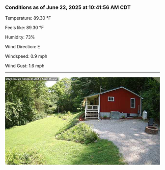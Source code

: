 ### Conditions as of June 22, 2025 at 10:41:56 AM CDT 

Temperature: 89.30 &deg;F

Feels like: 89.30 &deg;F

Humidity: 73%

Wind Direction: E

Windspeed: 0.9 mph

Wind Gust: 1.6 mph

---

<img src="./images/latest.jpeg"/>

